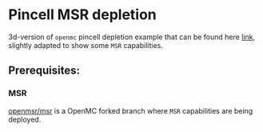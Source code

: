 # Pincell MSR depletion
3d-version of ``openmc`` pincell depletion example that can be found here [link](https://github.com/openmc-dev/openmc/tree/main/examples/pincell_depletion), slightly adapted to show some `MSR` capabilities.

## Prerequisites:

### MSR
[openmsr/msr](https://github.com/openmsr/openmc/tree/msr) is a OpenMC forked branch where `MSR` capabilities are being deployed. 
